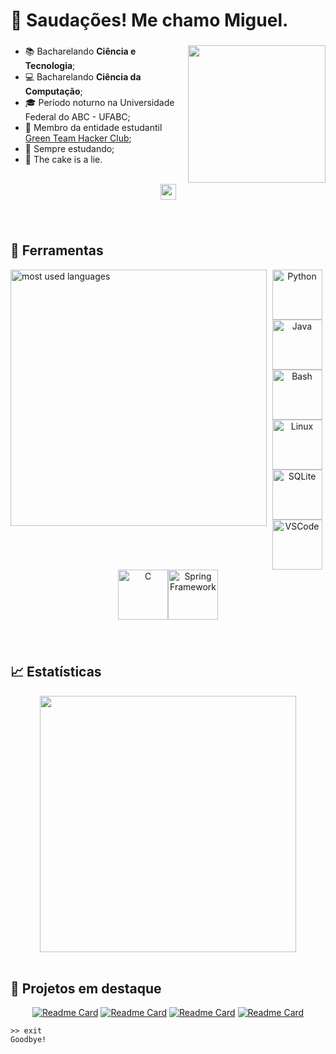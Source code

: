<h1 align="left">🖖 Saudações! Me chamo Miguel.</h1>

###

<img align="right" height="220" src="https://github.com/user-attachments/assets/9f6dcf9f-3d26-461a-afdb-a9ccb744d009"  />

###

+ 📚 Bacharelando **Ciência e Tecnologia**;
+ 💻 Bacharelando **Ciência da Computação**;
+ 🎓 Período noturno na Universidade Federal do ABC - UFABC;
+ 👾 Membro da entidade estudantil [Green Team Hacker Club](https://github.com/greenteamhc);
+ 📄 Sempre estudando;
+ 🎂 The cake is a lie.

<br>

<div align="center">
  <a href="https://www.linkedin.com/in/miguel-piva/"><img src="https://img.shields.io/badge/linkedin-%230077B5.svg?&style=for-the-badge&logo=linkedin&logoColor=white" height=25></a>  
</div>

###

<br>

<h2> 🔧 Ferramentas </h2>
<img width="410em" align="left" alt="most used languages" src="https://github-readme-stats.vercel.app/api/top-langs/?username=MiguelPiva&layout=compact&langs_count=16&bg_color=90,111746,2A3AE8&title_color=27C0DB&text_color=fff&locale=pt-br&border_color=1f6feb"/>
<div align="center">
  <img loading="lazy" src="https://cdn.jsdelivr.net/gh/devicons/devicon@latest/icons/python/python-original.svg" width="80" height="80" alt="Python" /><img loading="lazy" src="https://cdn.jsdelivr.net/gh/devicons/devicon@latest/icons/java/java-original.svg" width="80" height="80" alt="Java" /><img loading="lazy" src="https://cdn.jsdelivr.net/gh/devicons/devicon@latest/icons/bash/bash-plain.svg" width="80" height="80" alt="Bash" /><img loading="lazy" src="https://cdn.jsdelivr.net/gh/devicons/devicon@latest/icons/linux/linux-original.svg" width="80" height="80" alt="Linux" /><img src="https://cdn.jsdelivr.net/gh/devicons/devicon/icons/sqlite/sqlite-original.svg" width="80" height="80" alt="SQLite" /><img src="https://cdn.jsdelivr.net/gh/devicons/devicon/icons/vscode/vscode-original.svg" width="80" height="80" alt="VSCode" /><img loading="lazy" src="https://cdn.jsdelivr.net/gh/devicons/devicon@latest/icons/c/c-original.svg" width="80" height="80" alt="C" /><img loading="lazy" src="https://cdn.jsdelivr.net/gh/devicons/devicon@latest/icons/spring/spring-original.svg" width="80" height="80" alt="Spring Framework" />
</div>    

###

<br>


<h2> 📈 Estatísticas </h2>
<div align="center">
  <a href="https://github.com/MiguelPiva">
    <img width="410em" src="https://github-readme-stats.vercel.app/api?username=MiguelPiva&show_icons=true&include_all_commits=true&count_private=true&rank_icon=github&bg_color=90,111746,2A3AE8&title_color=27C0DB&text_color=fff&ring_color=27C0DB&icon_color=209AB0&hide_title=true&locale=pt-br&border_color=1f6feb"/>
  </a>
</div>

<br>

<h2> 📐 Projetos em destaque </h2>
<div align="center">

[![Readme Card](https://github-readme-stats.vercel.app/api/pin/?username=MiguelPiva&repo=dio-lab-sistema-bancario&bg_color=100,111746,2A3AE8&text_color=fff&border_color=0d1117)](https://github.com/MiguelPiva/dio-lab-sistema-bancario)
[![Readme Card](https://github-readme-stats.vercel.app/api/pin/?username=MiguelPiva&repo=listagem-matriculas&bg_color=100,111746,2A3AE8&text_color=fff&border_color=0d1117)](https://github.com/MiguelPiva/listagem-matriculas)
[![Readme Card](https://github-readme-stats.vercel.app/api/pin/?username=greenteamhc&repo=Roadmap-Cybersecurity&bg_color=100,111746,2A3AE8&text_color=fff&border_color=0d1117&show_owner=True&description_lines_count=2)](https://github.com/greenteamhc/Roadmap-Cybersecurity)
[![Readme Card](https://github-readme-stats.vercel.app/api/pin/?username=MiguelPiva&repo=workshop-spring-mongodb&bg_color=100,111746,2A3AE8&text_color=fff&border_color=0d1117&description_lines_count=2)](https://github.com/MiguelPiva/workshop-spring-mongodb)

</div>


```
>> exit
Goodbye!
```
